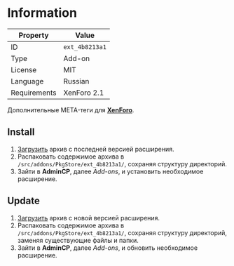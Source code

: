 # Information

| Property     | Value                                              |
| ------------ | -------------------------------------------------- |
| ID           | `ext_4b8213a1`                                     |
| Type         | Add-on                                             |
| License      | MIT                                                |
| Language     | Russian                                            |
| Requirements | XenForo 2.1                                        |

Дополнительные META-теги для [**XenForo**](https://xenforo.com).

## Install

1. [Загрузить](https://github.com/pkgstore/xenforo-ext-metatag/tags) архив с последней версией расширения.
2. Распаковать содержимое архива в `/src/addons/PkgStore/ext_4b8213a1/`, сохраняя структуру директорий.
3. Зайти в **AdminCP**, далее *Add-ons*, и установить необходимое расширение.

## Update

1. [Загрузить](https://github.com/pkgstore/xenforo-ext-metatag/tags) архив с новой версией расширения.
2. Распаковать содержимое архива в `/src/addons/PkgStore/ext_4b8213a1/`, сохраняя структуру директорий, заменяя существующие файлы и папки.
3. Зайти в **AdminCP**, далее *Add-ons*, и обновить необходимое расширение.
